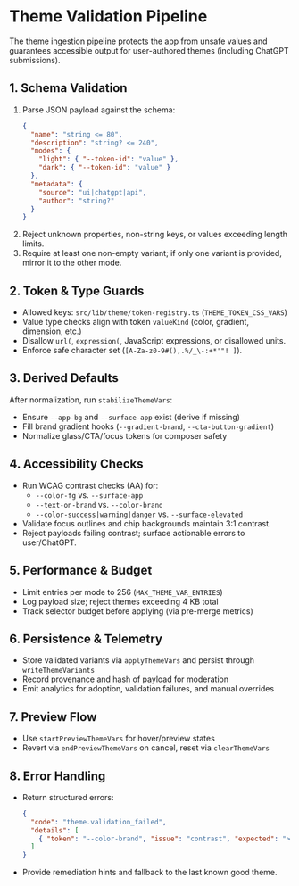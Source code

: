 # Theme Validation Pipeline

The theme ingestion pipeline protects the app from unsafe values and guarantees accessible output for user-authored themes (including ChatGPT submissions).

## 1. Schema Validation
1. Parse JSON payload against the schema:
   ```json
   {
     "name": "string <= 80",
     "description": "string? <= 240",
     "modes": {
       "light": { "--token-id": "value" },
       "dark": { "--token-id": "value" }
     },
     "metadata": {
       "source": "ui|chatgpt|api",
       "author": "string?"
     }
   }
   ```
2. Reject unknown properties, non-string keys, or values exceeding length limits.
3. Require at least one non-empty variant; if only one variant is provided, mirror it to the other mode.

## 2. Token & Type Guards
- Allowed keys: `src/lib/theme/token-registry.ts` (`THEME_TOKEN_CSS_VARS`)
- Value type checks align with token `valueKind` (color, gradient, dimension, etc.)
- Disallow `url(`, `expression(`, JavaScript expressions, or disallowed units.
- Enforce safe character set (`[A-Za-z0-9#(),.%/_\-:+*'"! ]`).

## 3. Derived Defaults
After normalization, run `stabilizeThemeVars`:
- Ensure `--app-bg` and `--surface-app` exist (derive if missing)
- Fill brand gradient hooks (`--gradient-brand`, `--cta-button-gradient`)
- Normalize glass/CTA/focus tokens for composer safety

## 4. Accessibility Checks
- Run WCAG contrast checks (AA) for:
  - `--color-fg` vs. `--surface-app`
  - `--text-on-brand` vs. `--color-brand`
  - `--color-success|warning|danger` vs. `--surface-elevated`
- Validate focus outlines and chip backgrounds maintain 3:1 contrast.
- Reject payloads failing contrast; surface actionable errors to user/ChatGPT.

## 5. Performance & Budget
- Limit entries per mode to 256 (`MAX_THEME_VAR_ENTRIES`)
- Log payload size; reject themes exceeding 4 KB total
- Track selector budget before applying (via pre-merge metrics)

## 6. Persistence & Telemetry
- Store validated variants via `applyThemeVars` and persist through `writeThemeVariants`
- Record provenance and hash of payload for moderation
- Emit analytics for adoption, validation failures, and manual overrides

## 7. Preview Flow
- Use `startPreviewThemeVars` for hover/preview states
- Revert via `endPreviewThemeVars` on cancel, reset via `clearThemeVars`

## 8. Error Handling
- Return structured errors:
  ```json
  {
    "code": "theme.validation_failed",
    "details": [
      { "token": "--color-brand", "issue": "contrast", "expected": ">= 4.5" }
    ]
  }
  ```
- Provide remediation hints and fallback to the last known good theme.
